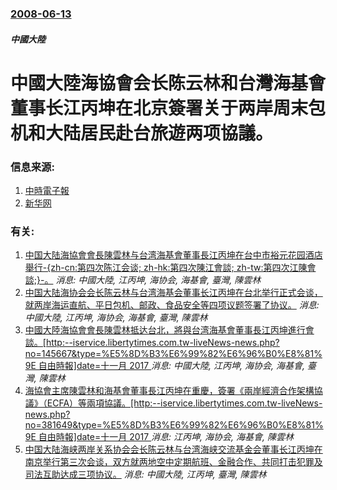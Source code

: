 ### [2008-06-13](/news/2008/06/13/index.md)

##### 中國大陸
# 中國大陸海協會会长陈云林和台灣海基會董事长江丙坤在北京簽署关于两岸周末包机和大陆居民赴台旅遊两项協議。




### 信息来源:

1. [中時電子報](http://news.chinatimes.com/2007Cti/2007Cti-Focus/2007Cti-Focus-Content/0,4518,9706130031+97061303+0+100133+0,00.html)
2. [新华网](http://news.xinhuanet.com/newscenter/2008-06/13/content_8359521.htm)

### 有关:

1. [中国大陆海協會會長陳雲林与台湾海基會董事長江丙坤在台中市裕元花园酒店舉行-{zh-cn:第四次陈江会谈; zh-hk:第四次陳江會談; zh-tw:第四次江陳會談;}-。](/news/2009/12/22/中国大陆海協會會長陳雲林与台湾海基會董事長江丙坤在台中市裕元花园酒店舉行-zh-cn-第四次陈江会谈-zh-hk-第.md) _消息: 中國大陸, 江丙坤, 海协会, 海基會, 臺灣, 陳雲林_
2. [中国大陆海协会会长陈云林与台湾海基会董事长江丙坤在台北举行正式会谈，就两岸海运直航、平日包机、邮政、食品安全等四项议题签署了协议。](/news/2008/11/4/中国大陆海协会会长陈云林与台湾海基会董事长江丙坤在台北举行正式会谈-就两岸海运直航-平日包机-邮政-食品安全等四项议题签.md) _消息: 中國大陸, 江丙坤, 海协会, 海基會, 臺灣, 陳雲林_
3. [中國大陸海協會會長陳雲林抵达台北，將與台湾海基會董事長江丙坤進行會談。[http:--iservice.libertytimes.com.tw-liveNews-news.php?no=145667&type=%E5%8D%B3%E6%99%82%E6%96%B0%E8%81%9E 自由時報]date=十一月 2017 ](/news/2008/11/3/中國大陸海協會會長陳雲林抵达台北-將與台湾海基會董事長江丙坤進行會談-http-iservicelibertyt.md) _消息: 中國大陸, 江丙坤, 海协会, 海基會, 臺灣, 陳雲林_
4. [ 海協會主席陳雲林和海基會董事長江丙坤在重慶，簽署《兩岸經濟合作架構協議》（ECFA）等兩項協議。[http:--iservice.libertytimes.com.tw-liveNews-news.php?no=381649&type=%E5%8D%B3%E6%99%82%E6%96%B0%E8%81%9E 自由時報]date=十一月 2017 ](/news/2010/06/29/海協會主席陳雲林和海基會董事長江丙坤在重慶-簽署-兩岸經濟合作架構協議-ECFA-等兩項協議-http-ise.md) _消息: 江丙坤, 海协会, 海基會, 陳雲林_
5. [中国大陆海峡两岸关系协会会长陈云林与台湾海峡交流基金会董事长江丙坤在南京举行第三次会谈，双方就两地空中定期航班、金融合作、共同打击犯罪及司法互助达成三项协议。](/news/2009/04/26/中国大陆海峡两岸关系协会会长陈云林与台湾海峡交流基金会董事长江丙坤在南京举行第三次会谈-双方就两地空中定期航班-金融合作.md) _消息: 中國大陸, 江丙坤, 臺灣, 陳雲林_
